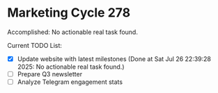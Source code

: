 # Marketing Cycle 278

Accomplished: No actionable real task found.

Current TODO List:

- [x] Update website with latest milestones  (Done at Sat Jul 26 22:39:28 2025: No actionable real task found.)
- [ ] Prepare Q3 newsletter
- [ ] Analyze Telegram engagement stats
